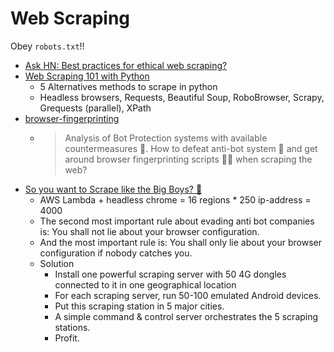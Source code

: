 Web Scraping
============

Obey `robots.txt`!!

* [Ask HN: Best practices for ethical web scraping?](https://news.ycombinator.com/item?id=22778089)
* [Web Scraping 101 with Python](https://www.scrapingbee.com/blog/web-scraping-101-with-python/)
    * 5 Alternatives methods to scrape in python
    * Headless browsers, Requests, Beautiful Soup, RoboBrowser, Scrapy, Grequests (parallel), XPath
* [browser-fingerprinting](https://github.com/niespodd/browser-fingerprinting)
    * >  Analysis of Bot Protection systems with available countermeasures 🚿. How to defeat anti-bot system 👻 and get around browser fingerprinting scripts 🕵️‍♂️ when scraping the web? 
* [So you want to Scrape like the Big Boys? 🚀](https://incolumitas.com/2021/11/03/so-you-want-to-scrape-like-the-big-boys/)
    * AWS Lambda + headless chrome = 16 regions * 250 ip-address = 4000 
    * The second most important rule about evading anti bot companies is: You shall not lie about your browser configuration.
    * And the most important rule is: You shall only lie about your browser configuration if nobody catches you.
    * Solution
        * Install one powerful scraping server with 50 4G dongles connected to it in one geographical location
        * For each scraping server, run 50-100 emulated Android devices.
        * Put this scraping station in 5 major cities.
        * A simple command & control server orchestrates the 5 scraping stations.
        * Profit.

